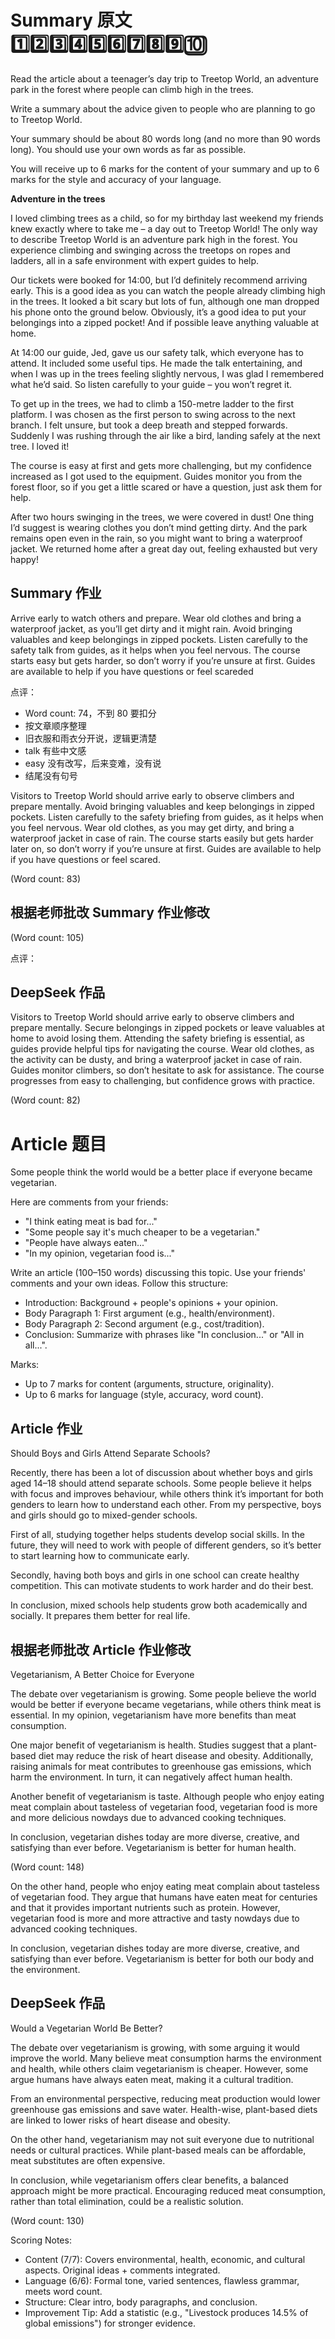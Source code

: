 # Summary 原文 1️⃣2️⃣3️⃣4️⃣5️⃣6️⃣7️⃣8️⃣9️⃣🔟
Read the article about a teenager’s day trip to Treetop World, an adventure park in the forest where people can climb high in the trees.

Write a summary about the advice given to people who are planning to go to Treetop World.

Your summary should be about 80 words long (and no more than 90 words long). You should use your own words as far as possible.

You will receive up to 6 marks for the content of your summary and up to 6 marks for the style and accuracy of your language.

**Adventure in the trees**

I loved climbing trees as a child, so for my birthday last weekend my friends knew exactly where to take me – a day out to Treetop World! The only way to describe Treetop World is an adventure park high in the forest. You experience climbing and swinging across the treetops on ropes and ladders, all in a safe environment with expert guides to help.

Our tickets were booked for 14:00, but I’d definitely recommend arriving early. This is a good idea as you can watch the people already climbing high in the trees. It looked a bit scary but lots of fun, although one man dropped his phone onto the ground below. Obviously, it’s a good idea to put your belongings into a zipped pocket! And if possible leave anything valuable at home.

At 14:00 our guide, Jed, gave us our safety talk, which everyone has to attend. It included some useful tips. He made the talk entertaining, and when I was up in the trees feeling slightly nervous, I was glad I remembered what he’d said. So listen carefully to your guide – you won’t regret it.

To get up in the trees, we had to climb a 150-metre ladder to the first platform. I was chosen as the first person to swing across to the next branch. I felt unsure, but took a deep breath and stepped forwards. Suddenly I was rushing through the air like a bird, landing safely at the next tree. I loved it!

The course is easy at first and gets more challenging, but my confidence increased as I got used to the equipment. Guides monitor you from the forest floor, so if you get a little scared or have a question, just ask them for help.

After two hours swinging in the trees, we were covered in dust! One thing I’d suggest is wearing clothes you don’t mind getting dirty. And the park remains open even in the rain, so you might want to bring a waterproof jacket. We returned home after a great day out, feeling exhausted but very happy!

## Summary 作业
Arrive early to watch others and prepare. Wear old clothes and bring a waterproof jacket, as you’ll get dirty and it might rain. Avoid bringing valuables and keep belongings in zipped pockets. Listen carefully to the safety talk from guides, as it helps when you feel nervous. The course starts easy but gets harder, so don’t worry if you’re unsure at first. Guides are available to help if you have questions or feel scareded

点评：
- Word count: 74，不到 80 要扣分
- 按文章顺序整理
- 旧衣服和雨衣分开说，逻辑更清楚
- talk 有些中文感
- easy 没有改写，后来变难，没有说
- 结尾没有句号

Visitors to Treetop World should arrive early to observe climbers and prepare mentally. Avoid bringing valuables and keep belongings in zipped pockets. Listen carefully to the safety briefing from guides, as it helps when you feel nervous. Wear old clothes, as you may get dirty, and bring a waterproof jacket in case of rain.  The course starts easily but gets harder later on, so don’t worry if you’re unsure at first. Guides are available to help if you have questions or feel scared.

(Word count: 83)

## 根据老师批改 Summary 作业修改

(Word count: 105)

点评：

## DeepSeek 作品
Visitors to Treetop World should arrive early to observe climbers and prepare mentally. Secure belongings in zipped pockets or leave valuables at home to avoid losing them. Attending the safety briefing is essential, as guides provide helpful tips for navigating the course. Wear old clothes, as the activity can be dusty, and bring a waterproof jacket in case of rain. Guides monitor climbers, so don’t hesitate to ask for assistance. The course progresses from easy to challenging, but confidence grows with practice.

(Word count: 82)

# Article 题目
Some people think the world would be a better place if everyone became vegetarian.

Here are comments from your friends:
- "I think eating meat is bad for..."
- "Some people say it's much cheaper to be a vegetarian."
- "People have always eaten..."
- "In my opinion, vegetarian food is..."

Write an article (100–150 words) discussing this topic. Use your friends' comments and your own ideas. Follow this structure:
- Introduction: Background + people's opinions + your opinion.
- Body Paragraph 1: First argument (e.g., health/environment).
- Body Paragraph 2: Second argument (e.g., cost/tradition).
- Conclusion: Summarize with phrases like "In conclusion..." or "All in all...".

Marks:
- Up to 7 marks for content (arguments, structure, originality).
- Up to 6 marks for language (style, accuracy, word count).

## Article 作业
Should Boys and Girls Attend Separate Schools?

Recently, there has been a lot of discussion about whether boys and girls aged 14–18 should attend separate schools. Some people believe it helps with focus and improves behaviour, while others think it’s important for both genders to learn how to understand each other. From my perspective, boys and girls should go to mixed-gender schools. 

First of all, studying together helps students develop social skills. In the future, they will need to work with people of different genders, so it’s better to start learning how to communicate early.

Secondly, having both boys and girls in one school can create healthy competition. This can motivate students to work harder and do their best.

In conclusion, mixed schools help students grow both academically and socially. It prepares them better for real life.

## 根据老师批改 Article 作业修改
Vegetarianism, A Better Choice for Everyone

The debate over vegetarianism is growing. Some people believe the world would be better if everyone became vegetarians, while others think meat is essential. In my opinion,
vegetarianism have more benefits than meat consumption.

One major benefit of vegetarianism is health. Studies suggest that a plant-based diet may reduce the risk of heart disease and obesity. Additionally, raising animals for meat contributes to greenhouse gas emissions, which harm the environment. In turn, it can negatively affect human health.

Another benefit of vegetarianism is taste. Although people who enjoy eating meat complain about tasteless of vegetarian food, vegetarian food is more and more delicious nowdays due to advanced cooking techniques.

In conclusion, vegetarian dishes today are more diverse, creative, and satisfying than ever before. Vegetarianism is better for human health.

(Word count: 148)

On the other hand, people who enjoy eating meat complain about tasteless of vegetarian food. They argue that humans have eaten meat for centuries and that it provides important nutrients such as protein. However, vegetarian food is more and more attractive and tasty nowdays due to advanced cooking techniques.

In conclusion, vegetarian dishes today are more diverse, creative, and satisfying than ever before. Vegetarianism is better for both our body and the environment.

## DeepSeek 作品
Would a Vegetarian World Be Better?

The debate over vegetarianism is growing, with some arguing it would improve the world. Many believe meat consumption harms the environment and health, while others claim vegetarianism is cheaper. However, some argue humans have always eaten meat, making it a cultural tradition.

From an environmental perspective, reducing meat production would lower greenhouse gas emissions and save water. Health-wise, plant-based diets are linked to lower risks of heart disease and obesity.

On the other hand, vegetarianism may not suit everyone due to nutritional needs or cultural practices. While plant-based meals can be affordable, meat substitutes are often expensive.

In conclusion, while vegetarianism offers clear benefits, a balanced approach might be more practical. Encouraging reduced meat consumption, rather than total elimination, could be a realistic solution.

(Word count: 130)

Scoring Notes:
- Content (7/7): Covers environmental, health, economic, and cultural aspects. Original ideas + comments integrated.
- Language (6/6): Formal tone, varied sentences, flawless grammar, meets word count.
- Structure: Clear intro, body paragraphs, and conclusion.
- Improvement Tip: Add a statistic (e.g., "Livestock produces 14.5% of global emissions") for stronger evidence.

